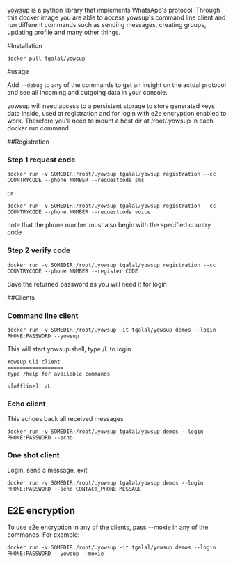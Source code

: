 [yowsup](https://github.com/tgalal/yowsup) is a python library that implements WhatsApp's protocol. Through this docker image you are able to access yowsup's command line client and run different commands such as sending messages, creating groups, updating profile and many other things.

#Installation

```docker pull tgalal/yowsup```

#usage

Add ```--debug``` to any of the commands to get an insight on the actual protocol and see all incoming and outgoing data in your console.

yowsup will need access to a persistent storage to store generated keys data inside, used at registration and for login with e2e encryption enabled to work. Therefore you'll need to mount a host dir at /root/.yowsup in each docker run command.

##Registration

### Step 1 request code
```docker run -v SOMEDIR:/root/.yowsup tgalal/yowsup registration --cc COUNTRYCODE --phone NUMBER --requestcode sms```

or

```docker run -v SOMEDIR:/root/.yowsup tgalal/yowsup registration --cc COUNTRYCODE --phone NUMBER --requestcode voice```

note that the phone number must also begin with the specified country code

### Step 2 verify code

```docker run -v SOMEDIR:/root/.yowsup tgalal/yowsup registration --cc COUNTRYCODE --phone NUMBER --register CODE```

Save the returned password as you will need it for login

##Clients
### Command line client

```docker run -v SOMEDIR:/root/.yowsup -it tgalal/yowsup demos --login PHONE:PASSWORD --yowsup```

This will start yowsup shell, type /L to login

```
Yowsup Cli client
==================
Type /help for available commands

\[offline]: /L
```

### Echo client

This echoes back all received messages

```docker run -v SOMEDIR:/root/.yowsup tgalal/yowsup demos --login PHONE:PASSWORD --echo```

### One shot client

Login, send a message, exit

```docker run -v SOMEDIR:/root/.yowsup tgalal/yowsup demos --login PHONE:PASSWORD --send CONTACT_PHONE MESSAGE```

## E2E encryption
To use e2e encryption in any of the clients, pass --moxie in any of the commands. For example:

```docker run -v SOMEDIR:/root/.yowsup -it tgalal/yowsup demos --login PHONE:PASSWORD --yowsup --moxie```
